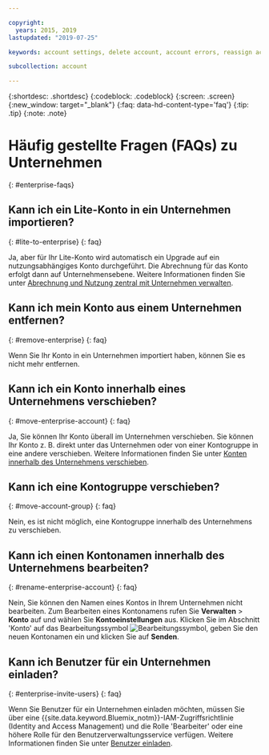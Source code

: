```yaml
---

copyright:
  years: 2015, 2019
lastupdated: "2019-07-25"

keywords: account settings, delete account, account errors, reassign account, view tags, batch registration, transfer account ownership

subcollection: account

---
```


{:shortdesc: .shortdesc}
{:codeblock: .codeblock}
{:screen: .screen}
{:new_window: target="_blank"}
{:faq: data-hd-content-type='faq'}
{:tip: .tip}
{:note: .note}

# Häufig gestellte Fragen (FAQs) zu Unternehmen
{: #enterprise-faqs}

## Kann ich ein Lite-Konto in ein Unternehmen importieren?
{: #lite-to-enterprise}
{: faq}

Ja, aber für Ihr Lite-Konto wird automatisch ein Upgrade auf ein nutzungsabhängiges Konto durchgeführt. Die Abrechnung für das Konto erfolgt dann auf Unternehmensebene. Weitere Informationen finden Sie unter [Abrechnung und Nutzung zentral mit Unternehmen verwalten](https://cloud.ibm.com/docs/billing-usage?topic=billing-usage-enterprise). 

## Kann ich mein Konto aus einem Unternehmen entfernen?
{: #remove-enterprise}
{: faq}

Wenn Sie Ihr Konto in ein Unternehmen importiert haben, können Sie es nicht mehr entfernen.  

## Kann ich ein Konto innerhalb eines Unternehmens verschieben?
{: #move-enterprise-account}
{: faq}

Ja, Sie können Ihr Konto überall im Unternehmen verschieben. Sie können Ihr Konto z. B. direkt unter das Unternehmen oder von einer Kontogruppe in eine andere verschieben. Weitere Informationen finden Sie unter [Konten innerhalb des Unternehmens verschieben](/docs/account?topic=account-enterprise-organize#move-accounts).

## Kann ich eine Kontogruppe verschieben?
{: #move-account-group}
{: faq}

Nein, es ist nicht möglich, eine Kontogruppe innerhalb des Unternehmens zu verschieben.

## Kann ich einen Kontonamen innerhalb des Unternehmens bearbeiten?
{: #rename-enterprise-account}
{: faq}

Nein, Sie können den Namen eines Kontos in Ihrem Unternehmen nicht bearbeiten. Zum Bearbeiten eines Kontonamens rufen Sie **Verwalten** > **Konto** auf und wählen Sie **Kontoeinstellungen** aus. Klicken Sie im Abschnitt 'Konto' auf das Bearbeitungssymbol ![Bearbeitungssymbol](../icons/edit-tagging.svg), geben Sie den neuen Kontonamen ein und klicken Sie auf **Senden**.

## Kann ich Benutzer für ein Unternehmen einladen?
{: #enterprise-invite-users}
{: faq}

Wenn Sie Benutzer für ein Unternehmen einladen möchten, müssen Sie über eine {{site.data.keyword.Bluemix_notm}}-IAM-Zugriffsrichtlinie (Identity and Access Management) und die Rolle 'Bearbeiter' oder eine höhere Rolle für den Benutzerverwaltungsservice verfügen. Weitere Informationen finden Sie unter [Benutzer einladen](/docs/iam?topic=iam-iamuserinv#invitations).
